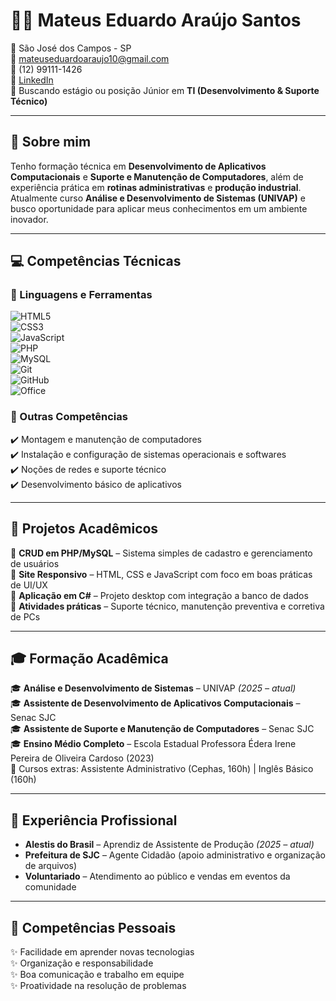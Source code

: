 # 👨‍💻 Mateus Eduardo Araújo Santos  

📍 São José dos Campos - SP  
📧 [mateuseduardoaraujo10@gmail.com](mailto:mateuseduardoaraujo10@gmail.com)  
📱 (12) 99111-1426  
🔗 [LinkedIn](https://www.linkedin.com/in/mateus-eduardo21)  
💼 Buscando estágio ou posição Júnior em **TI (Desenvolvimento & Suporte Técnico)**  

---

## 🚀 Sobre mim  
Tenho formação técnica em **Desenvolvimento de Aplicativos Computacionais** e **Suporte e Manutenção de Computadores**, além de experiência prática em **rotinas administrativas** e **produção industrial**.  
Atualmente curso **Análise e Desenvolvimento de Sistemas (UNIVAP)** e busco oportunidade para aplicar meus conhecimentos em um ambiente inovador.  

---

## 💻 Competências Técnicas  

### 🔹 Linguagens e Ferramentas  
![HTML5](https://img.shields.io/badge/HTML5-E34F26?style=for-the-badge&logo=html5&logoColor=white)  
![CSS3](https://img.shields.io/badge/CSS3-1572B6?style=for-the-badge&logo=css3&logoColor=white)  
![JavaScript](https://img.shields.io/badge/JavaScript-F7DF1E?style=for-the-badge&logo=javascript&logoColor=black)  
![PHP](https://img.shields.io/badge/PHP-777BB4?style=for-the-badge&logo=php&logoColor=white)  
![MySQL](https://img.shields.io/badge/MySQL-005C84?style=for-the-badge&logo=mysql&logoColor=white)  
![Git](https://img.shields.io/badge/Git-F05032?style=for-the-badge&logo=git&logoColor=white)  
![GitHub](https://img.shields.io/badge/GitHub-181717?style=for-the-badge&logo=github&logoColor=white)  
![Office](https://img.shields.io/badge/Microsoft_Office-D83B01?style=for-the-badge&logo=microsoft-office&logoColor=white)  

### 🔹 Outras Competências  
✔️ Montagem e manutenção de computadores  
✔️ Instalação e configuração de sistemas operacionais e softwares  
✔️ Noções de redes e suporte técnico  
✔️ Desenvolvimento básico de aplicativos  

---

## 📂 Projetos Acadêmicos  
🔹 **CRUD em PHP/MySQL** – Sistema simples de cadastro e gerenciamento de usuários  
🔹 **Site Responsivo** – HTML, CSS e JavaScript com foco em boas práticas de UI/UX  
🔹 **Aplicação em C#** – Projeto desktop com integração a banco de dados  
🔹 **Atividades práticas** – Suporte técnico, manutenção preventiva e corretiva de PCs  

---

## 🎓 Formação Acadêmica  
🎓 **Análise e Desenvolvimento de Sistemas** – UNIVAP *(2025 – atual)*  
🎓 **Assistente de Desenvolvimento de Aplicativos Computacionais** – Senac SJC  
🎓 **Assistente de Suporte e Manutenção de Computadores** – Senac SJC  
🎓 **Ensino Médio Completo** – Escola Estadual Professora Édera Irene Pereira de Oliveira Cardoso (2023)  
📘 Cursos extras: Assistente Administrativo (Cephas, 160h) | Inglês Básico (160h)  

---

## 💼 Experiência Profissional  
- **Alestis do Brasil** – Aprendiz de Assistente de Produção *(2025 – atual)*  
- **Prefeitura de SJC** – Agente Cidadão (apoio administrativo e organização de arquivos)  
- **Voluntariado** – Atendimento ao público e vendas em eventos da comunidade  

---

## 🤝 Competências Pessoais  
✨ Facilidade em aprender novas tecnologias  
✨ Organização e responsabilidade  
✨ Boa comunicação e trabalho em equipe  
✨ Proatividade na resolução de problemas  

